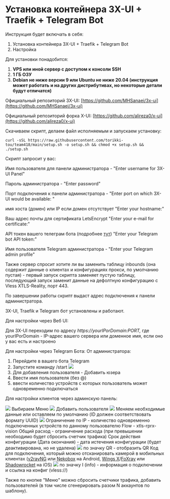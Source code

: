 # Установка контейнера 3X-UI + Traefik + Telegram Bot
Инструкция будет включать в себя:

1.  Установка контейнера 3X-UI + Traefik + Telegram Bot
2.  Настройка

Для установки понадобится:

1.  **VPS или иной сервер с доступом к консоли SSH**
2.  **1 ГБ ОЗУ**
3.  **Debian не ниже версии 9 или Ubuntu не ниже 20.04 (инструкция может работать и на других дистрибутивах, но некоторые детали будут отличатся)**

Официальный репозиторий 3X-UI: [https://github.com/MHSanaei/3x-ui](https://github.com/MHSanaei/3x-ui)

Официальный репозиторий форка X-UI: [https://github.com/alireza0/x-ui](https://github.com/alireza0/x-ui)

Скачиваем скрипт, делаем файл исполняемым и запускаем установку:

    curl -sSL https://raw.githubusercontent.com/torikki-tou/team418/main/setup.sh -o setup.sh && chmod +x setup.sh && ./setup.sh

Скрипт запросит у вас:

Имя пользователя для панели администратора - "Enter username for 3X-UI Panel"

Пароль администратора - "Enter password"

Порт подключения к панели администратора - "Enter port on which 3X-UI would be available: "

имя хоста (домен) или IP если домен отсутствует "Enter your hostname:"

Ваш адрес почты для сертификата LetsEncrypt "Enter your e-mail for certificate:"

API токен вашего телеграм бота (подробнее [тут](https://medium.com/geekculture/generate-telegram-token-for-bot-api-d26faf9bf064)) "Enter your Telegram bot API token:"

Имя пользователя Telegram администратора - "Enter your Telegram admin profile"

Также сервер спросит хотите ли вы заменить таблицу inbounds (она содержит данные о клиентах и конфигурациях прокси, по умолчанию пустая) - первый запуск скрипта заменяет пустую таблицу, последующий запуск заменит данные на дефолтную конфигурацию с Vless XTLS-Reality, порт 443.

По завершении работы скрипт выдаст адрес подключения к панели администратора.

3X-UI, Traefik и Telegram бот установлены и работают.

Для настройки через Веб UI:

Для 3X-UI переходим по адресу _https://yourIPorDomain:PORT,_ где yourIPorDomain - IP-адрес вашего сервера или доменное имя, если оно у вас есть и настроено

Для настройки через Telegram Бота:
От администратора:
1. Перейдите в вашего бота Telegram
2. Запустите команду /start
![](https://telegra.ph/file/77b2a279581c21fd8b5db.png)
3. Для добавления пользователя - Добавить юзера
4. Ввести имя пользователя (без @)
5. ввести количество устройств с которых пользователь может одновременно подключаться

Для настройки клиентов через админскую панель:

![](https://telegra.ph/file/7eb8f8013da91cfbfebe0.png)
 Выбираем Меню
![](https://telegra.ph/file/d085c978b3c622d54a875.png)
Добавить пользователя
![](https://telegra.ph/file/d2721d1ed8a72f8398b45.png)
Меняем необходимые данные или оставляем по умолчанию (ID должен соответствовать формату UUID)
![](https://telegra.ph/file/12f1372bb3b3239746968.png)
Ограничение по IP - количество одновременно подключенных устройств по данному пользователю
Flow - xtls-rprx-vision
Общий расход - ограничение расхода (при превышении необходимо будет сбросить счетчик трафика)
Срок действия конфигурации (Дата окончания) - дата истечения конфигурации (будет деактивирована, но не удалена)
![](https://telegra.ph/file/e97259146bedf9ce7394c.png)
по значку QR - отобразить QR Код для подключения, который можно отсканировать камерой в мобильных клиентах ([v2rayNG](https://github.com/2dust/v2rayNG/releases) или [Nekobox](https://github.com/MatsuriDayo/NekoBoxForAndroid/releases) на Android, [Wings X](https://apps.apple.com/us/app/wings-x/id6446119727)/[FoXray](https://apps.apple.com/us/app/foxray/id6448898396) или [Shadowrocket](https://apps.apple.com/us/app/shadowrocket/id932747118) на iOS)
![](https://telegra.ph/file/9120e5869e7e5dd352357.png)
по значку I (info) - информация о подключении и ссылка на конфиг (vless://)

Также по кнопке "Меню" можно сбросить счетчики трафика, добавить пользователей (в том числе сгенерировать разом N аккаунтов по шаблону).
